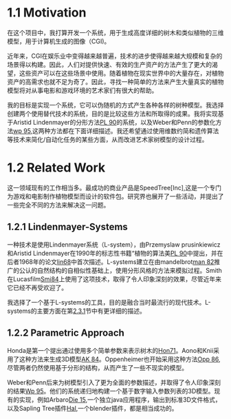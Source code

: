 # 1.1 Motivation

在这个项目中，我打算开发一个系统，用于生成高度详细的树木和类似植物的三维模型，用于计算机生成的图像（CGI)。

近年来，CGI在娱乐业中变得越来越普遍，技术的进步使得越来越大规模和复杂的场景得以构建。因此，人们对提供快速、有效的生产资产的方法产生了更大的渴望，这些资产可以在这些场景中使用。随着植物在现实世界中的大量存在，对植物资产的高需求也就不足为奇了。因此，寻找一种简单的方法来产生大量真实的植物模型将对从事电影和游戏环境的艺术家们有很大的帮助。

我的目标是实现一个系统，它可以伪随机的方式产生各种各样的树种模型。我选择创建两个使用替代技术的系统，目的是比较这些方法和所取得的成果。我将实现基于Aristid Lindenmayer的分形方法[PL 90](http://algorithmicbotany.org/papers/selforg.sig2009.small.pdf)的系统，以及Weber和Penn的参数化方法[wp 95](http://www.cs.duke.edu/courses/cps124/spring08/assign/07_papers/p119-weber.pdf),这两种方法都在下面详细描述。我还希望通过使用维数约简和遗传算法等技术来简化/自动化任务的某些方面，从而改进艺术家树模型的设计过程。

# 1.2 Related Work

这一领域现有的工作相当多。最成功的商业产品是SpeedTree[Inc],这是一个专门为游戏和电影制作植物模型而设计的软件包。研究界也展开了一些活动，并提出了一些完全不同的方法来解决这一问题。

## 1.2.1 Lindenmayer-Systems

一种技术是使用Lindenmayer系统（L-system），由Przemyslaw prusinkiewicz和Aristid Lindenmayer在1990年的标志性书籍“植物的算法美[PL 90](http://algorithmicbotany.org/papers/selforg.sig2009.small.pdf)中提出，并在后者1968年的论文[lin68](http://www.sciencedirect.com/science/article/pii/0022519368900805)中首次描述。L-systems建立在由mandelbrot[man 82]()推广的公认的自然结构的自相似性基础上，使用分形风格的方法来模拟过程。Smith在Lucasfilm[Smi84](http://www.alvyray.com/Papers/CG/PlantsFractalsandFormalLanguages.pdf)上使用了这项技术，取得了令人印象深刻的效果，尽管近年来它已经不再受欢迎了。

我选择了一个基于L-systems的工具，目的是融合当时最流行的现代技术。L-systems的主要方面在第[2.3.1](https://github.com/BlenderCN/blenderTutorial/blob/master/ProceduralGenerationOfTreeModelsForUseInComputerGraphics/preparation.md#231)节中有更详细的描述。

## 1.2.2 Parametric Approach

Honda是第一个提出通过使用多个简单参数来表示树木的[Hon71](http://www.speedtree.com/)。Aono和Knii采用了这种方法来生成3D模型[AK 84](http://dx.doi.org/10.1109/MCG.1984.276141)。Oppenheimer也开始采用这种方法[Opp 86](moz-extension://893a0fe3-8072-40ae-b8cb-cd873af8d934/content_scripts/pdfjs/web/viewer.html#cite.0@oppen),尽管两者仍然使用基于分形的结构，从而产生了一些不现实的模型。

Weber和Penn后来为树模型引入了更为全面的参数描述，并取得了令人印象深刻的结果[Wp 95](http://www.cs.duke.edu/courses/cps124/spring08/assign/07_papers/p119-weber.pdf)。他们的系统递归地构建一个基于数字输入参数列表的3D模型。现有的实现，例如Arbaro[Die 15](http://arbaro.sourceforge.net/),一个独立java应用程序，输出到标准3D文件格式，以及Sapling Tree插件[Hal](https://en.blender.org/index.php/Extensions:2.6/Py/Scripts/Curve/Sapling_Tree),一个blender插件，都是相当成功的。



